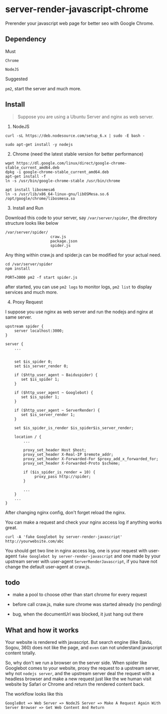 # server-render-javascript-chrome
Prerender your javascript web page for better seo with Google Chrome.

## Dependency

 Must 

`Chrome`

`NodeJS`

Suggested

`pm2`, start the server and much more.

## Install

> Suppose you are using a Ubuntu Server and nginx as web server.

1. NodeJS

```
curl -sL https://deb.nodesource.com/setup_6.x | sudo -E bash -

sudo apt-get install -y nodejs

```

2. Chrome (need the latest stable version for better performance)

```
wget https://dl.google.com/linux/direct/google-chrome-stable_current_amd64.deb
dpkg -i google-chrome-stable_current_amd64.deb
apt-get install -f
ln -s /usr/bin/google-chrome-stable /usr/bin/chrome

apt install libosmesa6
ln -s /usr/lib/x86_64-linux-gnu/libOSMesa.so.6 /opt/google/chrome/libosmesa.so
```

3. Install and Run

Download this code to your server, say `/var/server/spider`, the directory
structure looks like below

```
/var/server/spider/
                    craw.js
                    package.json
                    spider.js

```

Any thing within craw.js and spider.js can be modified for your actual need.

```
cd /var/server/spider
npm install

PORT=3000 pm2 -f start spider.js
```

after started, you can use `pm2 logs` to monitor logs, `pm2 list` to display services and much more.


4. Proxy Request

I suppose you use nginx as web server and run the nodejs and nginx at same server.

```
upstream spider {
    server localhost:3000;
}

server {
    ...
    
    
    set $is_spider 0;
    set $is_server_render 0;

    if ($http_user_agent ~ Baiduspider) {
       set $is_spider 1;
    }

    if ($http_user_agent ~ Googlebot) {
       set $is_spider 1;
    }

    if ($http_user_agent ~ ServerRender) {
       set $is_server_render 1;
    }

    set $is_spider_is_render $is_spider$is_server_render;

    location / {
        ...        
    
        proxy_set_header Host $host;
        proxy_set_header X-Real-IP $remote_addr;
        proxy_set_header X-Forwarded-For $proxy_add_x_forwarded_for;
        proxy_set_header X-Forwarded-Proto $scheme;

        if ($is_spider_is_render = 10) {
             proxy_pass http://spider;
        }

        ...
    }
    ...
}
```

After changing nginx config, don't forget reload the nginx.

You can make a request and check your nginx access log if anything works great.

`curl -A 'fake Googlebot by server-render-javascript' http://yourwebsite.com/abc`

You should get two line in nginx access log, one is your request with user-agent `fake Googlebot by server-render-javascript` and one made by
your upstream server with user-agent `ServerRenderJavascript`, if you have not change the default user-agent at craw.js.


## todo

* make a pool to choose other than start chrome for every request

* before call craw.js, make sure chrome was started already (no pending)

* bug, when the documentUrl was blocked, it just hang out there 

## What and how it works

Your website is rendered with javascript. But search engine (like Baidu, Sogou, 360) does not like the page, and `even` can not understand javascript content totally.


So, why don't we run a browser on the server side. When spider like Googlebot comes to your website,
proxy the request to a upstream server, why not `nodejs server`, and the upstream server deal the request
with a headless browser and make a new request just like the we human visit website by Safari or Chrome and return the
rendered content back.

The workflow looks like this

```
GoogleBot => Web Server => NodeJS Server => Make A Request Again With Server Browser => Get Web Content And Return
```

